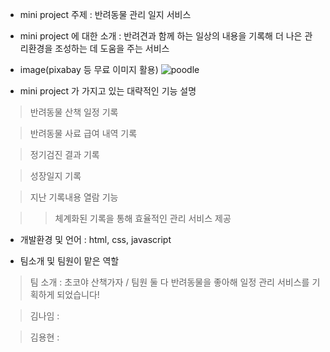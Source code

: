 * mini project 주제 : 반려동물 관리 일지 서비스

* mini project 에 대한 소개 : 반려견과 함께 하는 일상의 내용을 기록해 더 나은 관리환경을 조성하는 데 도움을 주는 서비스 

* image(pixabay 등 무료 이미지 활용)
 ![poodle](https://cdn.pixabay.com/photo/2013/02/25/04/37/veterinary-85925_1280.jpg)
 
* mini project 가 가지고 있는 대략적인 기능 설명

> 반려동물 산책 일정 기록

> 반려동물 사료 급여 내역 기록

> 정기검진 결과 기록 

> 성장일지 기록 

> 지난 기록내용 열람 기능
 
>> 체계화된 기록을 통해 효율적인 관리 서비스 제공
 
* 개발환경 및 언어 : html, css, javascript

* 팀소개 및 팀원이 맡은 역할

> 팀 소개 : 초코야 산책가자 / 팀원 둘 다 반려동물을 좋아해 일정 관리 서비스를 기획하게 되었습니다! 

> 김나임 : 

> 김용현 : 
